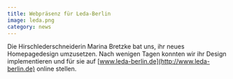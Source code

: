 ```yaml
---
title: Webpräsenz für Leda-Berlin
image: leda.png
category: news
---
```

Die Hirschlederschneiderin Marina Bretzke bat uns, ihr neues Homepagedesign umzusetzen.
Nach wenigen Tagen konnten wir ihr Design implementieren und für sie auf [www.leda-berlin.de](http://www.leda-berlin.de) online stellen.
